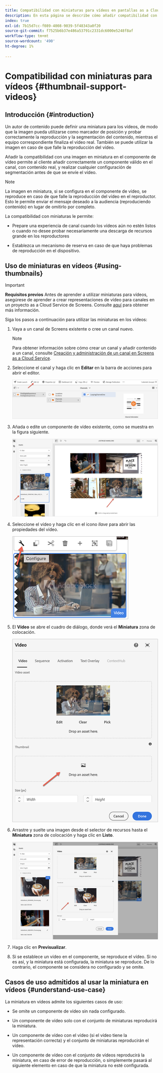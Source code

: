 ```yaml
---
title: Compatibilidad con miniaturas para vídeos en pantallas as a Cloud Service
description: En esta página se describe cómo añadir compatibilidad con miniaturas para vídeos en Pantallas as a Cloud Service.
index: true
exl-id: 7b15d7cc-f089-4008-9039-5f48343a0f20
source-git-commit: f7525b6b37e486a53791c2331dc6000e5248f8af
workflow-type: tm+mt
source-wordcount: '490'
ht-degree: 1%

---
```


# Compatibilidad con miniaturas para vídeos {#thumbnail-support-videos}

## Introducción {#introduction}

Un autor de contenido puede definir una miniatura para los vídeos, de modo que la imagen pueda utilizarse como marcador de posición y probar correctamente la reproducción y la segmentación del contenido, mientras el equipo correspondiente finaliza el vídeo real. También se puede utilizar la imagen en caso de que falle la reproducción del vídeo.

Añadir la compatibilidad con una imagen en miniatura en el componente de vídeo permite al cliente añadir correctamente un componente válido en el canal, con contenido real, y realizar cualquier configuración de segmentación antes de que se envíe el vídeo.

>[!NOTE]
>La imagen en miniatura, si se configura en el componente de vídeo, se reproduce en caso de que falle la reproducción del vídeo en el reproductor. Esto le permite enviar el mensaje deseado a la audiencia (reproduciendo contenido) en lugar de omitirlo por completo.

La compatibilidad con miniaturas le permite:

* Prepare una experiencia de canal cuando los vídeos aún no estén listos o cuando no desee probar necesariamente una descarga de recursos grande en los reproductores

* Establezca un mecanismo de reserva en caso de que haya problemas de reproducción en el dispositivo.

## Uso de miniaturas en vídeos {#using-thumbnails}

>[!IMPORTANT]
>**Requisitos previos**
>Antes de aprender a utilizar miniaturas para vídeos, asegúrese de aprender a crear representaciones de vídeo para canales en un proyecto as a Cloud Service de Screens. Consulte [aquí](/help/screens-cloud/configuring/creating-screens-video-renditions-cloud-service.md) para obtener más información.

Siga los pasos a continuación para utilizar las miniaturas en los vídeos:

1. Vaya a un canal de Screens existente o cree un canal nuevo.

   >[!NOTE]
   >Para obtener información sobre cómo crear un canal y añadir contenido a un canal, consulte [Creación y administración de un canal en Screens as a Cloud Service](https://experienceleague.adobe.com/docs/experience-manager-cloud-service/screens-as-cloud-service/create-content/creating-channels-screens-cloud.html?lang=en).

1. Seleccione el canal y haga clic en **Editar** en la barra de acciones para abrir el editor.

   ![](/help/screens-cloud/using-core-product-features/assets/thumbnail-1.png)

1. Añada o edite un componente de vídeo existente, como se muestra en la figura siguiente.

   ![](/help/screens-cloud/using-core-product-features/assets/thumbnail-2.png)

1. Seleccione el vídeo y haga clic en el icono *llave* para abrir las propiedades del vídeo.

   ![](/help/screens-cloud/using-core-product-features/assets/thumbnail-3.png)

1. El **Vídeo** se abre el cuadro de diálogo, donde verá el **Miniatura** zona de colocación.

   ![](/help/screens-cloud/using-core-product-features/assets/thumbnail-4.png)

1. Arrastre y suelte una imagen desde el selector de recursos hasta el **Miniatura** zona de colocación y haga clic en **Listo**.

   ![](/help/screens-cloud/using-core-product-features/assets/thumbnail-5.png)

1. Haga clic en **Previsualizar**.

1. Si se establece un vídeo en el componente, se reproduce el vídeo. Si no es así, y la miniatura está configurada, la miniatura se reproduce. De lo contrario, el componente se considera no configurado y se omite.

## Casos de uso admitidos al usar la miniatura en vídeos {#understand-use-case}

La miniatura en vídeos admite los siguientes casos de uso:

* Se omite un componente de vídeo sin nada configurado.

* Un componente de vídeo solo con el conjunto de miniaturas reproducirá la miniatura.

* Un componente de vídeo con el vídeo (si el vídeo tiene la representación correcta) y el conjunto de miniaturas reproducirán el vídeo.

* Un componente de vídeo con el conjunto de vídeos reproducirá la miniatura, en caso de error de reproducción, o simplemente pasará al siguiente elemento en caso de que la miniatura no esté configurada.

